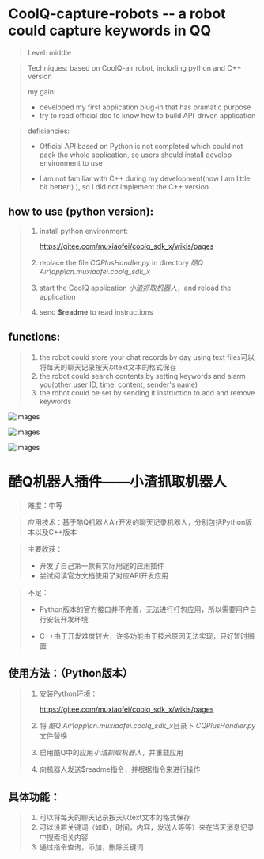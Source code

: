 # CoolQ-capture-robots -- a robot could capture keywords in QQ

> Level: middle

> Techniques: based on CoolQ-air robot, including python and C++ version
> 
> my gain:
>
> * developed my first application plug-in that has pramatic purpose
> * try to read official doc to know how to build API-driven application

> deficiencies:
>
> * Official API based on Python is not completed which could not pack the whole application, so users should install develop environment to use
>
> * I am not familiar with C++ during my development(now I am little bit better:) ), so I did not implement the C++ version
> 
## how to use (python version):

> 1. install python environment:
>
>    https://gitee.com/muxiaofei/coolq_sdk_x/wikis/pages
>
> 2. replace the file *CQPlusHandler.py* in directory *酷Q Air\app\cn.muxiaofei.coolq_sdk_x* 
>
> 3. start the CoolQ application *小渣抓取机器人*，and reload the application
>
> 4. send **$readme** to read instructions

## functions:

> 1. the robot could store your chat records by day using text files可以将每天的聊天记录按天以text文本的格式保存
> 2. the robot could search contents by setting keywords and alarm you(other user ID, time, content, sender's name)
> 3. the robot could be set by sending it instruction to add and remove keywords

![images](https://github.com/DAZHAdazha/CoolQ-capture-robots/blob/master/images/1.jpg)

![images](https://github.com/DAZHAdazha/CoolQ-capture-robots/blob/master/images/2.jpg)

![images](https://github.com/DAZHAdazha/CoolQ-capture-robots/blob/master/images/3.png)


# 酷Q机器人插件——小渣抓取机器人

> 难度：中等

> 应用技术：基于酷Q机器人Air开发的聊天记录机器人，分别包括Python版本以及C++版本

> 主要收获：
>
> * 开发了自己第一款有实际用途的应用插件
> * 尝试阅读官方文档使用了对应API开发应用

> 不足：
>
> * Python版本的官方接口并不完善，无法进行打包应用，所以需要用户自行安装开发环境
>
> * C++由于开发难度较大，许多功能由于技术原因无法实现，只好暂时搁置

## 使用方法：（Python版本）

> 1. 安装Python环境：
>
>    https://gitee.com/muxiaofei/coolq_sdk_x/wikis/pages
>
> 2. 将 *酷Q Air\app\cn.muxiaofei.coolq_sdk_x*目录下 *CQPlusHandler.py*文件替换
>
> 3. 启用酷Q中的应用*小渣抓取机器人*，并重载应用
>
> 4. 向机器人发送$readme指令，并根据指令来进行操作

## 具体功能：

> 1. 可以将每天的聊天记录按天以text文本的格式保存
> 2. 可以设置关键词（如ID，时间，内容，发送人等等）来在当天消息记录中搜索相关内容
> 3. 通过指令查询，添加，删除关键词
